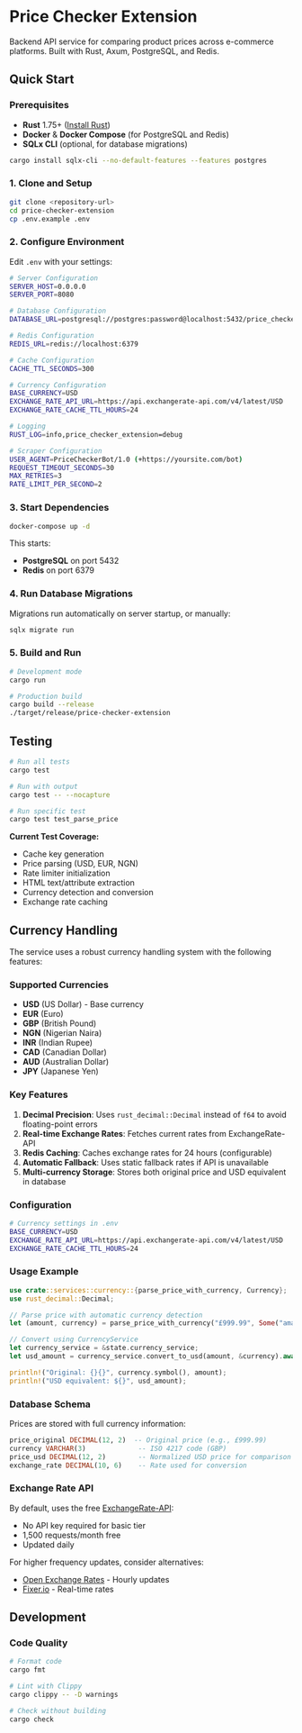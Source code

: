 # Price Checker Extension

Backend API service for comparing product prices across e-commerce platforms. Built with Rust, Axum, PostgreSQL, and Redis.


## Quick Start

### Prerequisites

- **Rust** 1.75+ ([Install Rust](https://rustup.rs/))
- **Docker** & **Docker Compose** (for PostgreSQL and Redis)
- **SQLx CLI** (optional, for database migrations)

```bash
cargo install sqlx-cli --no-default-features --features postgres
```

### 1. Clone and Setup

```bash
git clone <repository-url>
cd price-checker-extension
cp .env.example .env
```

### 2. Configure Environment

Edit `.env` with your settings:

```bash
# Server Configuration
SERVER_HOST=0.0.0.0
SERVER_PORT=8080

# Database Configuration
DATABASE_URL=postgresql://postgres:password@localhost:5432/price_checker

# Redis Configuration
REDIS_URL=redis://localhost:6379

# Cache Configuration
CACHE_TTL_SECONDS=300

# Currency Configuration
BASE_CURRENCY=USD
EXCHANGE_RATE_API_URL=https://api.exchangerate-api.com/v4/latest/USD
EXCHANGE_RATE_CACHE_TTL_HOURS=24

# Logging
RUST_LOG=info,price_checker_extension=debug

# Scraper Configuration
USER_AGENT=PriceCheckerBot/1.0 (+https://yoursite.com/bot)
REQUEST_TIMEOUT_SECONDS=30
MAX_RETRIES=3
RATE_LIMIT_PER_SECOND=2
```

### 3. Start Dependencies

```bash
docker-compose up -d
```

This starts:
- **PostgreSQL** on port 5432
- **Redis** on port 6379

### 4. Run Database Migrations

Migrations run automatically on server startup, or manually:

```bash
sqlx migrate run
```

### 5. Build and Run

```bash
# Development mode
cargo run

# Production build
cargo build --release
./target/release/price-checker-extension
```



## Testing

```bash
# Run all tests
cargo test

# Run with output
cargo test -- --nocapture

# Run specific test
cargo test test_parse_price
```

**Current Test Coverage:**
- Cache key generation
- Price parsing (USD, EUR, NGN)
- Rate limiter initialization
- HTML text/attribute extraction
- Currency detection and conversion
- Exchange rate caching

## Currency Handling

The service uses a robust currency handling system with the following features:

### Supported Currencies
- **USD** (US Dollar) - Base currency
- **EUR** (Euro)
- **GBP** (British Pound)
- **NGN** (Nigerian Naira)
- **INR** (Indian Rupee)
- **CAD** (Canadian Dollar)
- **AUD** (Australian Dollar)
- **JPY** (Japanese Yen)

### Key Features
1. **Decimal Precision**: Uses `rust_decimal::Decimal` instead of `f64` to avoid floating-point errors
2. **Real-time Exchange Rates**: Fetches current rates from ExchangeRate-API
3. **Redis Caching**: Caches exchange rates for 24 hours (configurable)
4. **Automatic Fallback**: Uses static fallback rates if API is unavailable
5. **Multi-currency Storage**: Stores both original price and USD equivalent in database

### Configuration

```bash
# Currency settings in .env
BASE_CURRENCY=USD
EXCHANGE_RATE_API_URL=https://api.exchangerate-api.com/v4/latest/USD
EXCHANGE_RATE_CACHE_TTL_HOURS=24
```

### Usage Example

```rust
use crate::services::currency::{parse_price_with_currency, Currency};
use rust_decimal::Decimal;

// Parse price with automatic currency detection
let (amount, currency) = parse_price_with_currency("£999.99", Some("amazon.co.uk"))?;

// Convert using CurrencyService
let currency_service = &state.currency_service;
let usd_amount = currency_service.convert_to_usd(amount, &currency).await?;

println!("Original: {}{}", currency.symbol(), amount);
println!("USD equivalent: ${}", usd_amount);
```

### Database Schema

Prices are stored with full currency information:

```sql
price_original DECIMAL(12, 2)  -- Original price (e.g., £999.99)
currency VARCHAR(3)             -- ISO 4217 code (GBP)
price_usd DECIMAL(12, 2)        -- Normalized USD price for comparison
exchange_rate DECIMAL(10, 6)    -- Rate used for conversion
```

### Exchange Rate API

By default, uses the free [ExchangeRate-API](https://exchangerate-api.com/):
- No API key required for basic tier
- 1,500 requests/month free
- Updated daily

For higher frequency updates, consider alternatives:
- [Open Exchange Rates](https://openexchangerates.org/) - Hourly updates
- [Fixer.io](https://fixer.io/) - Real-time rates

## Development

### Code Quality

```bash
# Format code
cargo fmt

# Lint with Clippy
cargo clippy -- -D warnings

# Check without building
cargo check
```
